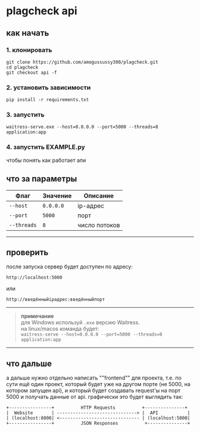 # plagcheck api

## как начать

### 1. клонировать
```
git clone https://github.com/amogussussy300/plagcheck.git
cd plagcheck
git checkout api -f
```

### 2. установить зависимости
```
pip install -r requirements.txt
```
### 3. запустить
```
waitress-serve.exe --host=0.0.0.0 --port=5000 --threads=8 application:app
```
### 4. запустить EXAMPLE.py
чтобы понять как работает апи

## что за параметры
| Флаг         | Значение      | Описание      |
|--------------|---------------|---------------|
| `--host`     | `0.0.0.0`     | ip-адрес      |
| `--port`     | `5000`        | порт          |
| `--threads`  | `8`           | число потоков |

---

## проверить
после запуска сервер будет доступен по адресу:  
```
http://localhost:5000
```
или  
```
http://введённыйipадрес:введённыйпорт
```
---

> **примечание**  
> для Windows используй `.exe` версию Waitress.  
> на linux/macos команда будет:  
> `waitress-serve --host=0.0.0.0 --port=5000 --threads=8 application:app`

---
## что дальше
а дальше нужно отдельно написать ""frontend"" для проекта, т.е. по сути ещё один проект, который будет уже на другом порте (не 5000, на котором запущен api), и который будет создавать request'ы на порт 5000 и получать данные от api.
графически это будет выглядить так:
```
+----------------+          HTTP Requests          +---------------+
|  Website       | ------------------------------> |  API           |
| (localhost:8000| <------------------------------ | (localhost:5000|
+----------------+          JSON Responses          +---------------+
```
